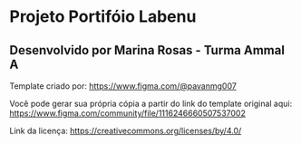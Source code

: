 # Projeto Portifóio Labenu

## Desenvolvido por Marina Rosas - Turma Ammal A

Template criado por:
https://www.figma.com/@pavanmg007

Você pode gerar sua própria cópia a partir do link do template original aqui:
https://www.figma.com/community/file/1116246660507537002

Link da licença:
https://creativecommons.org/licenses/by/4.0/